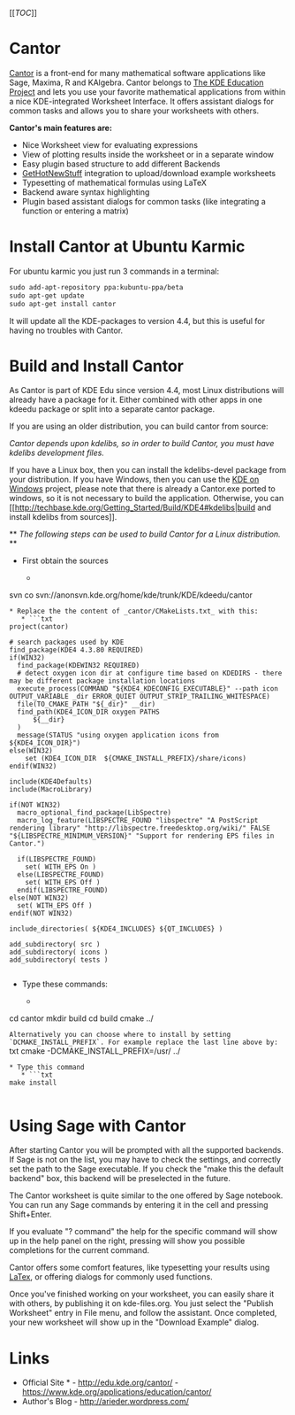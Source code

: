 
[[_TOC_]] 


# Cantor

<a class="https" href="https://www.kde.org/applications/education/cantor/">Cantor</a> is a front-end for many mathematical software applications like Sage, Maxima, R and KAlgebra. Cantor belongs to <a class="http" href="http://edu.kde.org/">The KDE Education Project</a> and lets you use your favorite mathematical applications from within a nice KDE-integrated Worksheet Interface. It offers assistant dialogs for common tasks and allows you to share your worksheets with others. 

**Cantor's main features are:** 

* Nice Worksheet view for evaluating expressions 
* View of plotting results inside the worksheet or in a separate window 
* Easy plugin based structure to add different Backends 
* <a class="http" href="http://ghns.freedesktop.org/">GetHotNewStuff</a> integration to upload/download example worksheets 
* Typesetting of mathematical formulas using LaTeX 
* Backend aware syntax highlighting 
* Plugin based assistant dialogs for common tasks (like integrating a function or entering a matrix) 

# Install Cantor at Ubuntu Karmic

For ubuntu karmic you just run 3 commands in a terminal: 


```txt
sudo add-apt-repository ppa:kubuntu-ppa/beta
sudo apt-get update
sudo apt-get install cantor
```
It will update all the KDE-packages to version 4.4, but this is useful for having no troubles with Cantor. 


# Build and Install Cantor

As Cantor is part of KDE Edu since version 4.4, most Linux distributions will already have a package for it. Either combined with other apps in one kdeedu package or split into a separate cantor package. 

If you are using an older distribution, you can build cantor from source: 

_Cantor depends upon kdelibs, so in order to build Cantor, you must have kdelibs development files._ 

If you have a Linux box, then you can install the kdelibs-devel package from your distribution. If you have Windows, then you can use the <a class="http" href="http://windows.kde.org/">KDE on Windows</a> project, please note that there is already a Cantor.exe ported to windows, so it is not necessary to build the application. Otherwise, you can [[<a href="http://techbase.kde.org/Getting_Started/Build/KDE4#kdelibs|build">http://techbase.kde.org/Getting_Started/Build/KDE4#kdelibs|build</a> and install kdelibs from sources]]. 

** _The following steps can be used to build Cantor for a Linux distribution._ ** 

* First obtain the sources 
   * ```txt
svn co svn://anonsvn.kde.org/home/kde/trunk/KDE/kdeedu/cantor
  
```
* Replace the the content of _cantor/CMakeLists.txt_ with this: 
   * ```txt
project(cantor)

# search packages used by KDE
find_package(KDE4 4.3.80 REQUIRED)
if(WIN32)
  find_package(KDEWIN32 REQUIRED)
  # detect oxygen icon dir at configure time based on KDEDIRS - there may be different package installation locations
  execute_process(COMMAND "${KDE4_KDECONFIG_EXECUTABLE}" --path icon OUTPUT_VARIABLE _dir ERROR_QUIET OUTPUT_STRIP_TRAILING_WHITESPACE)
  file(TO_CMAKE_PATH "${_dir}" __dir)
  find_path(KDE4_ICON_DIR oxygen PATHS
      ${__dir}
  )
  message(STATUS "using oxygen application icons from ${KDE4_ICON_DIR}")
else(WIN32)
    set (KDE4_ICON_DIR  ${CMAKE_INSTALL_PREFIX}/share/icons)
endif(WIN32)

include(KDE4Defaults)
include(MacroLibrary)

if(NOT WIN32)
  macro_optional_find_package(LibSpectre)
  macro_log_feature(LIBSPECTRE_FOUND "libspectre" "A PostScript rendering library" "http://libspectre.freedesktop.org/wiki/" FALSE "${LIBSPECTRE_MINIMUM_VERSION}" "Support for rendering EPS files in Cantor.")

  if(LIBSPECTRE_FOUND)
    set( WITH_EPS On )
  else(LIBSPECTRE_FOUND)
    set( WITH_EPS Off )
  endif(LIBSPECTRE_FOUND)
else(NOT WIN32)
  set( WITH_EPS Off )
endif(NOT WIN32)

include_directories( ${KDE4_INCLUDES} ${QT_INCLUDES} )

add_subdirectory( src )
add_subdirectory( icons )
add_subdirectory( tests )
  
```
* Type these commands: 
   * ```txt
cd cantor
mkdir build
cd build
cmake ../
  
```Alternatively you can choose where to install by setting `DCMAKE_INSTALL_PREFIX`. For example replace the last line above by: ```txt
cmake -DCMAKE_INSTALL_PREFIX=/usr/ ../
  
```
* Type this command 
   * ```txt
make install
  
```

# Using Sage with Cantor

After starting Cantor you will be prompted with all the supported backends.  If Sage is not on the list, you may have to check the settings, and correctly set the path to the Sage executable. If you check the "make this the default backend" box, this backend will be preselected in the future. 

The Cantor worksheet is quite similar to the one offered by Sage notebook. You can run any Sage commands by entering it in the cell and pressing Shift+Enter. 

If you evaluate "? command" the help for the specific command will show up in the help panel on the right,  pressing <Tab> will show you possible completions for the current command. 

Cantor offers some comfort features, like typesetting your results using <a href="/LaTex">LaTex</a>, or offering dialogs for commonly used functions. 

Once you've finished working on your worksheet, you can easily share it with others, by publishing it on kde-files.org. You just select the "Publish Worksheet" entry in File menu, and follow the assistant. Once completed, your new worksheet will show up in the "Download Example" dialog. 


# Links

   * Official Site 
         * - <a href="http://edu.kde.org/cantor/">http://edu.kde.org/cantor/</a> - <a href="https://www.kde.org/applications/education/cantor/">https://www.kde.org/applications/education/cantor/</a> 
   * Author's Blog - <a href="http://arieder.wordpress.com/">http://arieder.wordpress.com/</a> 